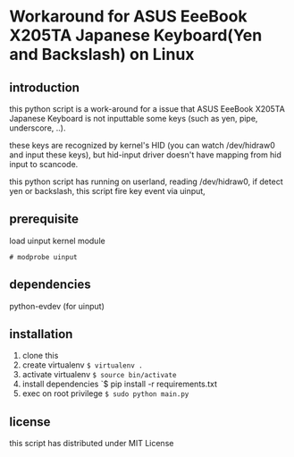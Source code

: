 # Workaround for ASUS EeeBook X205TA Japanese Keyboard(Yen and Backslash) on Linux

## introduction
this python script is a work-around for a issue that ASUS EeeBook X205TA
Japanese Keyboard is not inputtable some keys (such as yen, pipe, underscore, ..).

these keys are recognized by kernel's HID (you can watch /dev/hidraw0 and input these keys),
but hid-input driver doesn't have mapping from hid input to scancode.

this python script has running on userland, reading /dev/hidraw0, if detect yen or backslash,
this script fire key event via uinput,

## prerequisite

load uinput kernel module 

`# modprobe uinput`

## dependencies

python-evdev (for uinput)

## installation

1. clone this
2. create virtualenv
`$ virtualenv .`
3. activate virtualenv
`$ source bin/activate`
4. install dependencies
`$ pip install -r requirements.txt
5. exec on root privilege
`$ sudo python main.py`


## license

this script has distributed under MIT License



